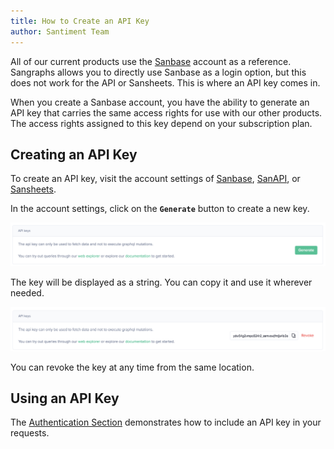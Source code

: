 ```yaml
---
title: How to Create an API Key
author: Santiment Team
---
```


All of our current products use the [Sanbase](https://app.santiment.net) account as a reference. Sangraphs allows you to directly use Sanbase as a login option, but this does not work for the API or Sansheets. This is where an API key comes in.

When you create a Sanbase account, you have the ability to generate an API key that carries the same access rights for use with our other products. The access rights assigned to this key depend on your subscription plan.

## Creating an API Key

To create an API key, visit the account settings of [Sanbase](https://app.santiment.net/account), [SanAPI](https://api.santiment.net/account), or [Sansheets](https://sheets.santiment.net/account).

In the account settings, click on the **`Generate`** button to create a new key.

![generate apikey button](generate-apikey-button.png)

The key will be displayed as a string. You can copy it and use it wherever needed.

![revoke apikey button](revoke-apikey-button.png)

You can revoke the key at any time from the same location.

## Using an API Key

The [Authentication Section](/sanapi#authentication) demonstrates how to include an API key in your requests.

